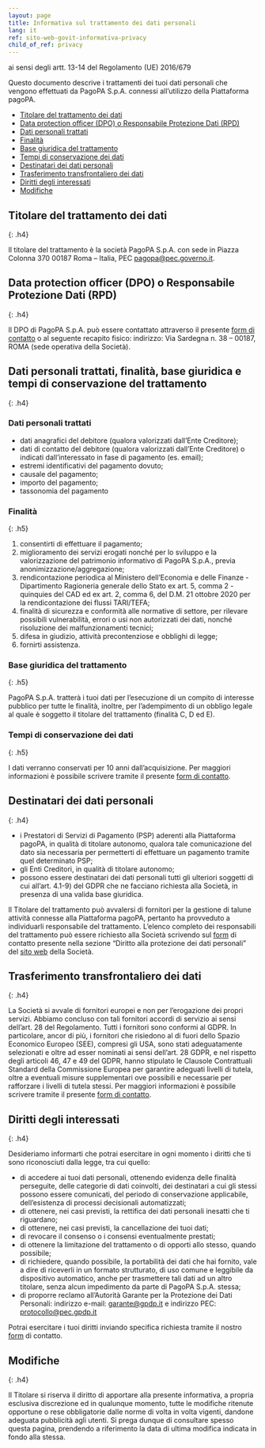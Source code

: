```yaml
---
layout: page
title: Informativa sul trattamento dei dati personali
lang: it
ref: sito-web-govit-informativa-privacy
child_of_ref: privacy
---
```


ai sensi degli artt. 13-14 del Regolamento (UE) 2016/679

Questo documento descrive i trattamenti dei tuoi dati personali che vengono effettuati da PagoPA S.p.A. connessi all’utilizzo della Piattaforma pagoPA.

- [Titolare del trattamento dei dati](#titolare-del-trattamento-dei-dati)
- [Data protection officer (DPO) o Responsabile Protezione Dati (RPD)](#data-protection-officer-dpo-o-responsabile-protezione-dati-rpd)
- [Dati personali trattati](#dati-personali-trattati)
- [Finalità](#finalità)
- [Base giuridica del trattamento](#base-giuridica-del-trattamento)
- [Tempi di conservazione dei dati](#tempi-di-conservazione-dei-dati)
- [Destinatari dei dati personali](#destinatari-dei-dati-personali)
- [Trasferimento transfrontaliero dei dati](#trasferimento-transfrontaliero-dei-dati)
- [Diritti degli interessati](#diritti-degli-interessati)
- [Modifiche](#modifiche)

## Titolare del trattamento dei dati
{: .h4}

Il titolare del trattamento è la società PagoPA S.p.A. con sede in Piazza Colonna 370 00187 Roma – Italia, PEC [pagopa@pec.governo.it](mailto:pagopa@pec.governo.it).

## Data protection officer (DPO) o Responsabile Protezione Dati (RPD)
{: .h4}

Il DPO di PagoPA S.p.A. può essere contattato attraverso il presente [form di contatto](https://privacyportal-de.onetrust.com/webform/77f17844-04c3-4969-a11d-462ee77acbe1/9ab6533d-be4a-482e-929a-0d8d2ab29df8) o al seguente recapito fisico: indirizzo: Via Sardegna n. 38 – 00187, ROMA (sede operativa della Società).

## Dati personali trattati, finalità, base giuridica e tempi di conservazione del trattamento
{: .h4}

### Dati personali trattati

- dati anagrafici del debitore (qualora valorizzati dall’Ente Creditore);  
- dati di contatto del debitore (qualora valorizzati dall’Ente Creditore) o indicati dall’interessato in fase di pagamento (es. email);  
- estremi identificativi del pagamento dovuto;  
- causale del pagamento;  
- importo del pagamento;  
- tassonomia del pagamento

### Finalità
{: .h5}

1. consentirti di effettuare il pagamento;  
2. miglioramento dei servizi erogati nonché per lo sviluppo e la valorizzazione del patrimonio informativo di PagoPA S.p.A., previa anonimizzazione/aggregazione;  
3. rendicontazione periodica al Ministero dell’Economia e delle Finanze \- Dipartimento Ragioneria generale dello Stato ex art. 5, comma 2 \- quinquies del CAD ed ex art. 2, comma 6, del D.M. 21 ottobre 2020 per la rendicontazione dei flussi TARI/TEFA;  
4. finalità di sicurezza e conformità alle normative di settore, per rilevare possibili vulnerabilità, errori o usi non autorizzati dei dati, nonché risoluzione dei malfunzionamenti tecnici;  
5. difesa in giudizio, attività precontenziose e obblighi di legge;  
6. fornirti assistenza.

### Base giuridica del trattamento
{: .h5}

PagoPA S.p.A. tratterà i tuoi dati per l’esecuzione di un compito di interesse pubblico per tutte le finalità, inoltre, per l’adempimento di un obbligo legale al quale è soggetto il titolare del trattamento (finalità C, D ed E).

### Tempi di conservazione dei dati
{: .h5}

I dati verranno conservati per 10 anni dall’acquisizione. Per maggiori informazioni è possibile scrivere tramite il presente [form di contatto](https://privacyportal-de.onetrust.com/webform/77f17844-04c3-4969-a11d-462ee77acbe1/9ab6533d-be4a-482e-929a-0d8d2ab29df8).

## Destinatari dei dati personali
{: .h4}

* i Prestatori di Servizi di Pagamento (PSP) aderenti alla Piattaforma pagoPA, in qualità di titolare autonomo, qualora tale comunicazione del dato sia necessaria per permetterti di effettuare un pagamento tramite quel determinato PSP;  
* gli Enti Creditori, in qualità di titolare autonomo;  
* possono essere destinatari dei dati personali tutti gli ulteriori soggetti di cui all’art. 4.1-9) del GDPR che ne facciano richiesta alla Società, in presenza di una valida base giuridica.

Il Titolare del trattamento può avvalersi di fornitori per la gestione di talune attività connesse alla Piattaforma pagoPA, pertanto ha provveduto a individuarli responsabile del trattamento. L’elenco completo dei responsabili del trattamento può essere richiesto alla Società scrivendo sul [form](https://privacyportal-de.onetrust.com/webform/77f17844-04c3-4969-a11d-462ee77acbe1/9ab6533d-be4a-482e-929a-0d8d2ab29df8) di contatto presente nella sezione “Diritto alla protezione dei dati personali” del [sito web](https://www.pagopa.it/it/) della Società.

## Trasferimento transfrontaliero dei dati
{: .h4}

La Società si avvale di fornitori europei e non per l’erogazione dei propri servizi. Abbiamo concluso con tali fornitori accordi di servizio ai sensi dell’art. 28 del Regolamento. Tutti i fornitori sono conformi al GDPR. In particolare, ancor di più, i fornitori che risiedono al di fuori dello Spazio Economico Europeo (SEE), compresi gli USA, sono stati adeguatamente selezionati e oltre ad esser nominati ai sensi dell’art. 28 GDPR, e nel rispetto degli articoli 46, 47 e 49 del GDPR, hanno stipulato le Clausole Contrattuali Standard della Commissione Europea per garantire adeguati livelli di tutela, oltre a eventuali misure supplementari ove possibili e necessarie per rafforzare i livelli di tutela stessi. Per maggiori informazioni è possibile scrivere tramite il presente [form di contatto](https://privacyportal-de.onetrust.com/webform/77f17844-04c3-4969-a11d-462ee77acbe1/9ab6533d-be4a-482e-929a-0d8d2ab29df8).

## Diritti degli interessati
{: .h4}

Desideriamo informarti che potrai esercitare in ogni momento i diritti che ti sono riconosciuti dalla legge, tra cui quello:

* di accedere ai tuoi dati personali, ottenendo evidenza delle finalità perseguite, delle categorie di dati coinvolti, dei destinatari a cui gli stessi possono essere comunicati, del periodo di conservazione applicabile, dell’esistenza di processi decisionali automatizzati;  
* di ottenere, nei casi previsti, la rettifica dei dati personali inesatti che ti riguardano;  
* di ottenere, nei casi previsti, la cancellazione dei tuoi dati;  
* di revocare il consenso o i consensi eventualmente prestati;  
* di ottenere la limitazione del trattamento o di opporti allo stesso, quando possibile;  
* di richiedere, quando possibile, la portabilità dei dati che hai fornito, vale a dire di riceverli in un formato strutturato, di uso comune e leggibile da dispositivo automatico, anche per trasmettere tali dati ad un altro titolare, senza alcun impedimento da parte di PagoPA S.p.A. stessa;  
* di proporre reclamo all’Autorità Garante per la Protezione dei Dati Personali: indirizzo e-mail: [garante@gpdp.it](mailto:garante@gpdp.it) e indirizzo PEC: [protocollo@pec.gpdp.it](mailto:protocollo@pec.gpdp.it) 

Potrai esercitare i tuoi diritti inviando specifica richiesta tramite il nostro [form](https://privacyportal-de.onetrust.com/webform/77f17844-04c3-4969-a11d-462ee77acbe1/9ab6533d-be4a-482e-929a-0d8d2ab29df8) di contatto.

## Modifiche
{: .h4}

Il Titolare si riserva il diritto di apportare alla presente informativa, a propria esclusiva discrezione ed in qualunque momento, tutte le modifiche ritenute opportune o rese obbligatorie dalle norme di volta in volta vigenti, dandone adeguata pubblicità agli utenti. Si prega dunque di consultare spesso questa pagina, prendendo a riferimento la data di ultima modifica indicata in fondo alla stessa. 

